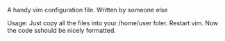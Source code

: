  A handy vim configuration file. Written by someone else

 Usage:
   Just copy all the files into your /home/user foler. Restart vim. Now the code sshould be nicely formatted. 

